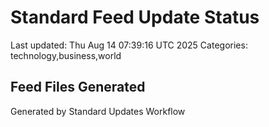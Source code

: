 # Standard Feed Update Status
Last updated: Thu Aug 14 07:39:16 UTC 2025
Categories: technology,business,world

## Feed Files Generated

Generated by Standard Updates Workflow
